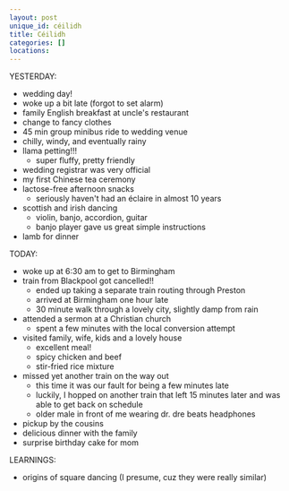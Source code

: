 ```yaml
---
layout: post
unique_id: céilidh
title: Céilidh
categories: []
locations: 
---
```


YESTERDAY:
* wedding day!
* woke up a bit late (forgot to set alarm)
* family English breakfast at uncle's restaurant
* change to fancy clothes
* 45 min group minibus ride to wedding venue
* chilly, windy, and eventually rainy
* llama petting!!!
  * super fluffy, pretty friendly
* wedding registrar was very official
* my first Chinese tea ceremony
* lactose-free afternoon snacks
  * seriously haven't had an éclaire in almost 10 years
* scottish and irish dancing
  * violin, banjo, accordion, guitar
  * banjo player gave us great simple instructions
* lamb for dinner

TODAY:
* woke up at 6:30 am to get to Birmingham
* train from Blackpool got cancelled!!
  * ended up taking a separate train routing through Preston
  * arrived at Birmingham one hour late
  * 30 minute walk through a lovely city, slightly damp from rain
* attended a sermon at a Christian church
  * spent a few minutes with the local conversion attempt
* visited family, wife, kids and a lovely house
  * excellent meal!
  * spicy chicken and beef
  * stir-fried rice mixture
* missed yet another train on the way out
  * this time it was our fault for being a few minutes late
  * luckily, I hopped on another train that left 15 minutes later and was able to get back on schedule
  * older male in front of me wearing dr. dre beats headphones
* pickup by the cousins
* delicious dinner with the family
* surprise birthday cake for mom

LEARNINGS:
* origins of square dancing (I presume, cuz they were really similar)

